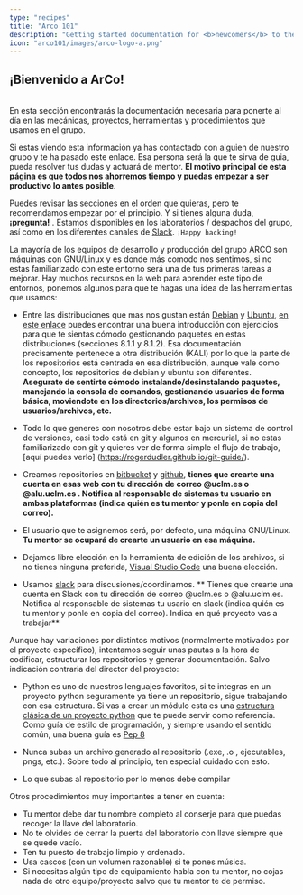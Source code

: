 ```yaml
---
type: "recipes"
title: "Arco 101"
description: "Getting started documentation for <b>newcomers</b> to the Arco Research Group!"
icon: "arco101/images/arco-logo-a.png"
---
```


## ¡Bienvenido a ArCo!

<br>
En esta sección encontrarás la documentación necesaria para ponerte al día en las mecánicas, proyectos, herramientas y procedimientos que usamos en el
grupo.

Si estas viendo esta información ya has contactado con alguien de nuestro grupo y te ha pasado este enlace. Esa persona
será la que te sirva de guia, pueda resolver tus dudas y actuará de mentor. **El motivo principal de esta página es que todos nos ahorremos
tiempo y puedas empezar a ser productivo lo antes posible**. 

Puedes revisar las secciones en el orden que quieras, pero te recomendamos empezar por el principio. Y si tienes alguna duda, **¡pregunta!** . Estamos disponibles en los laboratorios / despachos del grupo, así como en los diferentes canales de [Slack](https://arcotalk.slack.com). `¡Happy hacking!`

La mayoría de los equipos de desarrollo y producción del grupo ARCO son máquinas con GNU/Linux y es donde
más comodo nos sentimos, si no estas familiarizado con este entorno será una de tus primeras tareas a mejorar.
 Hay muchos recursos en la web para aprender este tipo de entornos, ponemos algunos para que te hagas una idea de las herramientas que usamos:

  * Entre las distribuciones que mas nos gustan están [Debian](https://www.debian.org/doc/index.es.html) y [Ubuntu](https://help.ubuntu.com/stable/ubuntu-help/index.html), [en este enlace](https://kali.training/topic/introduction-to-apt/) puedes encontrar una buena introducción con ejercicios para que te sientas cómodo gestionando paquetes en estas distribuciones (secciones 8.1.1 y 8.1.2). Esa documentación precisamente pertenece a otra distribución (KALI) por lo que la parte de los repositorios está centrada en esa distribución, aunque vale como concepto, los repositorios de debian y ubuntu son diferentes. **Asegurate de sentirte cómodo instalando/desinstalando paquetes, manejando la consola de comandos, gestionando usuarios de forma básica, moviendote en los directorios/archivos, los permisos de usuarios/archivos, etc.** 

  * Todo lo que generes con nosotros debe estar bajo un sistema de control de versiones, casi todo está en git y algunos en mercurial, si no estas familiarizado con git y quieres ver de forma simple el flujo de trabajo, [aquí puedes verlo] (https://rogerdudler.github.io/git-guide/). 
  
  * Creamos repositorios en [bitbucket](bitbucket.org) y [github](github.com), **tienes que crearte una cuenta en esas web con tu dirección de correo @uclm.es o @alu.uclm.es . Notifica al responsable de sistemas tu usuario en ambas plataformas (indica quién es tu mentor y ponle en copia del correo).**

  * El usuario que te asignemos será, por defecto, una máquina GNU/Linux. **Tu mentor se ocupará de crearte un usuario en esa máquina.**

  * Dejamos libre elección en la herramienta de edición de los archivos, si no tienes ninguna preferida, [Visual Studio Code](https://code.visualstudio.com/es) una buena elección.

  * Usamos [slack](slack.com) para discusiones/coordinarnos. ** Tienes que crearte una cuenta en Slack con tu dirección de correo @uclm.es o @alu.uclm.es. Notifica al responsable de sistemas tu usario en slack (indica quién es tu mentor y ponle en copia del correo). Indica en qué proyecto vas a trabajar**

Aunque hay variaciones por distintos motivos (normalmente motivados por el proyecto específico), intentamos seguir unas pautas a la hora de codificar, estructurar los repositorios y generar documentación. Salvo indicación contraria del director del proyecto:

* Python es uno de nuestros lenguajes favoritos, si te integras en un proyecto python seguramente ya tiene un repositorio, sigue trabajando con esa estructura. Si vas a crear un módulo esta es una [estructura clásica de un proyecto python](https://docs.python-guide.org/writing/structure/) que te puede servir como referencia. Como guía de estilo de programación, y siempre usando el sentido común, una buena guía es [Pep 8](https://pep8.org/)

* Nunca subas un archivo generado al repositorio (.exe, .o , ejecutables, pngs, etc.). Sobre todo al principio, ten especial cuidado con esto.

* Lo que subas al repositorio por lo menos debe compilar


Otros procedimientos muy importantes a tener en cuenta:

* Tu mentor debe dar tu nombre completo al conserje para que puedas recoger la llave del laboratorio.
* No te olvides de cerrar la puerta del laboratorio con llave siempre que se quede vacío.
* Ten tu puesto de trabajo limpio y ordenado.
* Usa cascos (con un volumen razonable) si te pones música.
* Si necesitas algún tipo de equipamiento habla con tu mentor, no cojas nada de otro equipo/proyecto salvo que tu mentor te de permiso.



